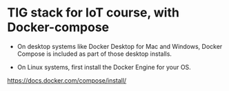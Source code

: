 # TIG stack for IoT course, with Docker-compose

- On desktop systems like Docker Desktop for Mac and Windows, Docker Compose is included as part of those desktop installs.

- On Linux systems, first install the Docker Engine for your OS.

https://docs.docker.com/compose/install/